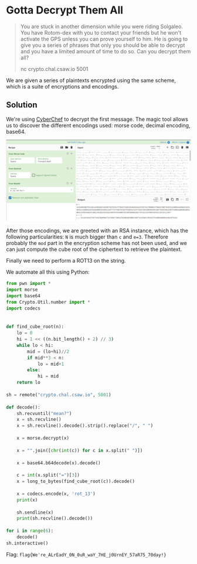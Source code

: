 # Gotta Decrypt Them All

> You are stuck in another dimension while you were riding Solgaleo.
> You have Rotom-dex with you to contact your friends but he won't activate the GPS unless you can prove yourself to him. 
> He is going to give you a series of phrases that only you should be able to decrypt and you have a limited amount of time to do so.
> Can you decrypt them all?
> 
> nc crypto.chal.csaw.io 5001

We are given a series of plaintexts encrypted using the same scheme, which is a suite of encryptions and encodings.

## Solution

We're using [CyberChef](https://gchq.github.io/CyberChef/) to decrypt the first message. The magic tool allows us to discover the different encodings used: morse code, decimal encoding, base64.

![](../images/gottadecryptthemall.png)

After those encodings, we are greeted with an RSA instance, which has the following particularities: `N` is much bigger than `c` and `e=3`.
Therefore probably the `mod` part in the encryption scheme has not been used, and we can just compute the cube root of the ciphertext to retrieve the plaintext.

Finally we need to perform a ROT13 on the string.

We automate all this using Python:

```python
from pwn import *
import morse
import base64
from Crypto.Util.number import *
import codecs


def find_cube_root(n):
    lo = 0
    hi = 1 << ((n.bit_length() + 2) // 3)
    while lo < hi:
        mid = (lo+hi)//2
        if mid**3 < n:
            lo = mid+1
        else:
            hi = mid
    return lo

sh = remote("crypto.chal.csaw.io", 5001)

def decode():
    sh.recvuntil("mean?")
    x = sh.recvline()
    x = sh.recvline().decode().strip().replace("/", " ")

    x = morse.decrypt(x)

    x = "".join([chr(int(c)) for c in x.split(" ")])

    x = base64.b64decode(x).decode()

    c = int(x.split("=")[3])
    x = long_to_bytes(find_cube_root(c)).decode()

    x = codecs.encode(x, 'rot_13')
    print(x)

    sh.sendline(x)
    print(sh.recvline().decode())

for i in range(6):
    decode()
sh.interactive()
```

Flag: `flag{We're_ALrEadY_0N_0uR_waY_7HE_j0UrnEY_57aR75_70day!}`